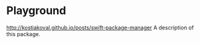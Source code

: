 # Playground
http://kostiakoval.github.io/posts/swift-package-manager
A description of this package.
